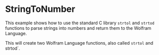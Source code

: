# StringToNumber

This example shows how to use the standard C library `strtol` and `strtod` functions to parse strings into numbers and return them to the Wolfram Language.

This will create two Wolfram Language functions, also called `strtol` and strtod`.


